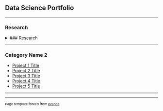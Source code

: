 ## Data Science Portfolio

---

### Research 

<details>
  <summary>### Research</summary>
  <div>
    [Parallel Network Change: An Analysis of Migration-Trade-Terrorism Co-Evolution with Temporal Graph Distances and Latent Space Modelling](/pdf/Networks_and_Time II.pdf)
    <br><br>
    <img src="images/NTPipeline.png?raw=true" style="width: 100%; height: auto;">

    Presented at the Networks and Time II conference hosted by Network Science Institute at Northeastern University London.

    ---

    [Predicting Bilateral Refugee Flows: Evaluating the Gravity Model and Ethnocultural Linkages for Migration Policy](/pdf/BScThesis.pdf)
    <br><br>
    <img src="images/uclThesisCover.png?raw=true" style="width: 90%; height: auto;">

    ---

    [Gravity Models for Global Migration Flows: <br> A Predictive Evaluation](https://link.springer.com/article/10.1007/s11113-024-09867-6#:~:text=The%20central%20underlying%20assumption%20of,(see%20(Ramos%2C%202016)))
    <br><br>
    <img src="images/GMpaperCover.png?raw=true" style="width: 90%; height: auto;">
  </div>
</details>

---

### Category Name 2

- [Project 1 Title](http://example.com/)
- [Project 2 Title](http://example.com/)
- [Project 3 Title](http://example.com/)
- [Project 4 Title](http://example.com/)
- [Project 5 Title](http://example.com/)

---




---
<p style="font-size:11px">Page template forked from <a href="https://github.com/evanca/quick-portfolio">evanca</a></p>
<!-- Remove above link if you don't want to attibute -->
